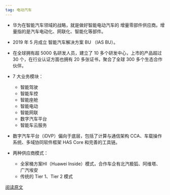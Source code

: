 ```yaml
---
tag: 电动汽车
---
```


* 华为在智能汽车领域的战略，就是做好智能电动汽车的 <hu>增量零部件供应商</hu>。增量指的是汽车电动化、网联化、智能化等部件。

* 2019 年 5 月成立 <hu>智能汽车解决方案 BU</hu> （IAS BU）。
* 在全球拥有超 5000 名研发人员，建立了 10 多个研发中心，上市的产品超过 30 个，在行业认证方面也拥有 20 多张证书，聚合了全球 300 多个生态合作伙伴。
* 7 大业务模块：
  * 智能驾驶
  * 智能车控
  * 智能座舱
  * 智能电动
  * 智能网联
  * 数字汽车平台
  * 智能车云服务
* <hu style="float:left">数字汽车平台</hu> （iDVP）偏向于底层，包括了计算与通信架构 CCA、车载操作系统、多域协同软件框架 HAS Core 和完善的工具链。
* 两种供应商模式：

  * <hu style="float:left">全家桶方案</hu> HI（Huawei Inside）模式，合作车企有北汽极狐、阿维塔、广汽埃安
  * 传统的 Tier 1、Tier 2 模式

[阅读原文](https://mp.weixin.qq.com/s/aKg9wSZetJouq8astQgnxA)